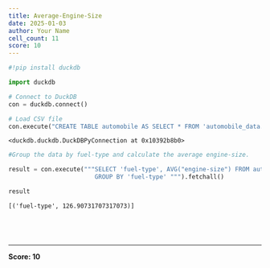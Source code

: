 ```yaml
---
title: Average-Engine-Size
date: 2025-01-03
author: Your Name
cell_count: 11
score: 10
---
```


```python
#!pip install duckdb
```


```python
import duckdb
```


```python
# Connect to DuckDB
con = duckdb.connect()

```


```python
# Load CSV file
con.execute("CREATE TABLE automobile AS SELECT * FROM 'automobile_data.csv'")

```




    <duckdb.duckdb.DuckDBPyConnection at 0x10392b8b0>




```python
#Group the data by fuel-type and calculate the average engine-size.
```


```python
result = con.execute("""SELECT 'fuel-type', AVG("engine-size") FROM automobile 
                        GROUP BY 'fuel-type' """).fetchall()
```


```python
result
```




    [('fuel-type', 126.90731707317073)]




```python


```


```python

```


```python

```


```python

```


---
**Score: 10**
